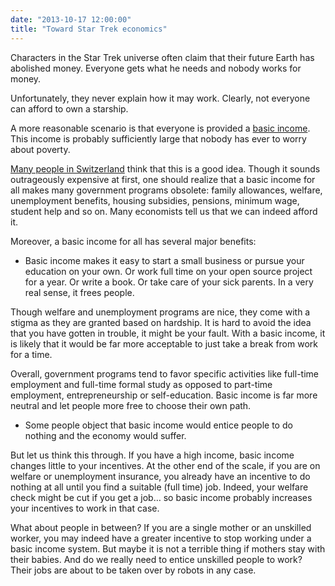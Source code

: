 ```yaml
---
date: "2013-10-17 12:00:00"
title: "Toward Star Trek economics"
---
```




Characters in the Star Trek universe often claim that their future Earth has abolished money. Everyone gets what he needs and nobody works for money.

Unfortunately, they never explain how it may work. Clearly, not everyone can afford to own a starship.

A more reasonable scenario is that everyone is provided a [basic income](https://en.wikipedia.org/wiki/Basic_income). This income is probably sufficiently large that nobody has ever to worry about poverty. 

[Many people in Switzerland](http://www.salon.com/2013/10/11/rather_than_savage_cuts_switzerland_considers_star_trek_economics/) think that this is a good idea. Though it sounds outrageously expensive at first, one should realize that a basic income for all makes many government programs obsolete: family allowances, welfare, unemployment benefits, housing subsidies, pensions, minimum wage, student help and so on. Many economists tell us that we can indeed afford it.

Moreover, a basic income for all has several major benefits:

- Basic income makes it easy to start a small business or pursue your education on your own. Or work full time on your open source project for a year. Or write a book. Or take care of your sick parents. In a very real sense, it frees people.

Though welfare and unemployment programs are nice, they come with a stigma as they are granted based on hardship. It is hard to avoid the idea that you have gotten in trouble, it might be your fault. With a basic income, it is likely that it would be far more acceptable to just take a break from work for a time.

Overall, government programs tend to favor specific activities like full-time employment and full-time formal study as opposed to part-time employment, entrepreneurship or self-education. Basic income is far more neutral and let people more free to choose their own path. 
- Some people object that basic income would entice people to do nothing and the economy would suffer.

But let us think this through. If you have a high income, basic income changes little to your incentives. At the other end of the scale, if you are on welfare or unemployment insurance, you already have an incentive to do nothing at all until you find a suitable (full time) job. Indeed, your welfare check might be cut if you get a job&hellip; so basic income probably increases your incentives to work in that case.

What about people in between? If you are a single mother or an unskilled worker, you may indeed have a greater incentive to stop working under a basic income system. But maybe it is not a terrible thing if mothers stay with their babies. And do we really need to entice unskilled people to work? Their jobs are about to be taken over by robots in any case.


